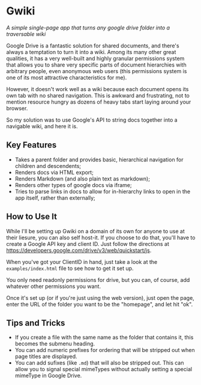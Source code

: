 # Gwiki

*A simple single-page app that turns any google drive folder into a traversable wiki*

Google Drive is a fantastic solution for shared documents, and there's always a temptation to turn it into a wiki. Among its many other great qualities, it has a very well-built and highly granular permissions system that allows you to share very specific parts of document hierarchies with arbitrary people, even anonymous web users (this permissions system is one of its most attractive characteristics for me).

However, it doesn't work well as a wiki because each document opens its own tab with no shared navigation. This is awkward and frustrating, not to mention resource hungry as dozens of heavy tabs start laying around your browser.

So my solution was to use Google's API to string docs together into a navigable wiki, and here it is.

## Key Features

* Takes a parent folder and provides basic, hierarchical navigation for children and descendents;
* Renders docs via HTML export;
* Renders Markdown (and also plain text as markdown);
* Renders other types of google docs via iframe;
* Tries to parse links in docs to allow for in-hierarchy links to open in the app itself, rather than externally;

## How to Use It

While I'll be setting up Gwiki on a domain of its own for anyone to use at their liesure, you can also self host-it. If you choose to do that, you'll have to create a Google API key and client ID. Just follow the directions at https://developers.google.com/drive/v3/web/quickstart/js.

When you've got your ClientID in hand, just take a look at the `examples/index.html` file to see how to get it set up.

You only need readonly permissions for drive, but you can, of course, add whatever other permissions you want.

Once it's set up (or if you're just using the web version), just open the page, enter the URL of the folder you want to be the "homepage", and let hit "ok".

## Tips and Tricks

* If you create a file with the same name as the folder that contains it, this becomes the submenu heading.
* You can add numeric prefixes for ordering that will be stripped out when page titles are displayed.
* You can add sufixes (like `.md`) that will also be stripped out. This can allow you to signal special mimeTypes without actually setting a special mimeType in Google Drive.


